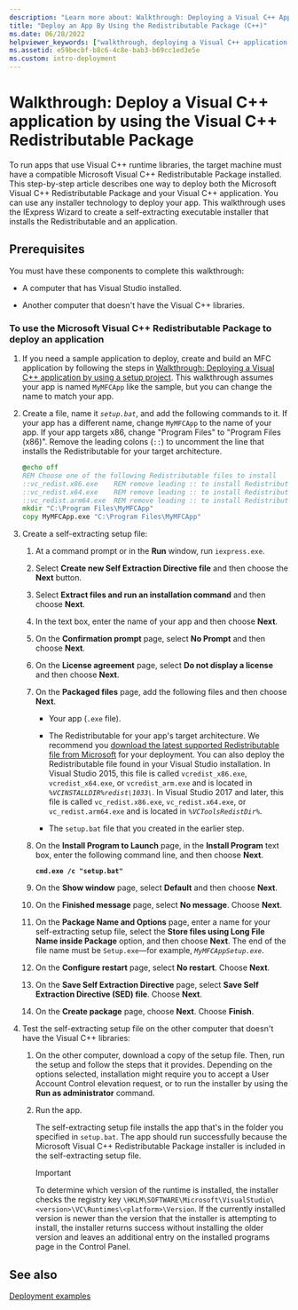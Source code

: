 ```yaml
---
description: "Learn more about: Walkthrough: Deploying a Visual C++ Application By Using the Visual C++ Redistributable Package"
title: "Deploy an App By Using the Redistributable Package (C++)"
ms.date: 06/28/2022
helpviewer_keywords: ["walkthrough, deploying a Visual C++ application by using the redistributable package"]
ms.assetid: e59becbf-b8c6-4c8e-bab3-b69cc1ed3e5e
ms.custom: intro-deployment
---
```

# Walkthrough: Deploy a Visual C++ application by using the Visual C++ Redistributable Package

To run apps that use Visual C++ runtime libraries, the target machine must have a compatible Microsoft Visual C++ Redistributable Package installed. This step-by-step article describes one way to deploy both the Microsoft Visual C++ Redistributable Package and your Visual C++ application. You can use any installer technology to deploy your app. This walkthrough uses the IExpress Wizard to create a self-extracting executable installer that installs the Redistributable and an application.

## Prerequisites

You must have these components to complete this walkthrough:

- A computer that has Visual Studio installed.

- Another computer that doesn't have the Visual C++ libraries.

### To use the Microsoft Visual C++ Redistributable Package to deploy an application

1. If you need a sample application to deploy, create and build an MFC application by following the steps in [Walkthrough: Deploying a Visual C++ application by using a setup project](walkthrough-deploying-a-visual-cpp-application-by-using-a-setup-project.md). This walkthrough assumes your app is named `MyMFCApp` like the sample, but you can change the name to match your app.

1. Create a file, name it *`setup.bat`*, and add the following commands to it. If your app has a different name, change `MyMFCApp` to the name of your app. If your app targets x86, change "Program Files" to "Program Files (x86)". Remove the leading colons (`::`) to uncomment the line that installs the Redistributable for your target architecture.

    ```cmd
    @echo off
    REM Choose one of the following Redistributable files to install
    ::vc_redist.x86.exe    REM remove leading :: to install Redistributable for x86
    ::vc_redist.x64.exe    REM remove leading :: to install Redistributable for x64
    ::vc_redist.arm64.exe  REM remove leading :: to install Redistributable for ARM64
    mkdir "C:\Program Files\MyMFCApp"
    copy MyMFCApp.exe "C:\Program Files\MyMFCApp"
    ```

1. Create a self-extracting setup file:

   1. At a command prompt or in the **Run** window, run `iexpress.exe`.

   1. Select **Create new Self Extraction Directive file** and then choose the **Next** button.

   1. Select **Extract files and run an installation command** and then choose **Next**.

   1. In the text box, enter the name of your app and then choose **Next**.

   1. On the **Confirmation prompt** page, select **No Prompt** and then choose **Next**.

   1. On the **License agreement** page, select **Do not display a license** and then choose **Next**.

   1. On the **Packaged files** page, add the following files and then choose **Next**.

      - Your app (`.exe` file).

      - The Redistributable for your app's target architecture. We recommend you [download the latest supported Redistributable file from Microsoft](latest-supported-vc-redist.md) for your deployment. You can also deploy the Redistributable file found in your Visual Studio installation. In Visual Studio 2015, this file is called `vcredist_x86.exe`, `vcredist_x64.exe`, or `vcredist_arm.exe` and is located in *`%VCINSTALLDIR%redist\1033\`*. In Visual Studio 2017 and later, this file is called `vc_redist.x86.exe`, `vc_redist.x64.exe`, or `vc_redist.arm64.exe` and is located in *`%VCToolsRedistDir%`*.

      - The `setup.bat` file that you created in the earlier step.

   1. On the **Install Program to Launch** page, in the **Install Program** text box, enter the following command line, and then choose **Next**.

      **`cmd.exe /c "setup.bat"`**

   1. On the **Show window** page, select **Default** and then choose **Next**.

   1. On the **Finished message** page, select **No message**. Choose **Next**.

   1. On the **Package Name and Options** page, enter a name for your self-extracting setup file, select the **Store files using Long File Name inside Package** option, and then choose **Next**. The end of the file name must be `Setup.exe`—for example, *`MyMFCAppSetup.exe`*.

   1. On the **Configure restart** page, select **No restart**. Choose **Next**.

   1. On the **Save Self Extraction Directive** page, select **Save Self Extraction Directive (SED) file**. Choose **Next**.

   1. On the **Create package** page, choose **Next**. Choose **Finish**.

1. Test the self-extracting setup file on the other computer that doesn't have the Visual C++ libraries:

   1. On the other computer, download a copy of the setup file. Then, run the setup and follow the steps that it provides. Depending on the options selected, installation might require you to accept a User Account Control elevation request, or to run the installer by using the **Run as administrator** command.

   1. Run the app.

      The self-extracting setup file installs the app that's in the folder you specified in `setup.bat`. The app should run successfully because the Microsoft Visual C++ Redistributable Package installer is included in the self-extracting setup file.

      > [!IMPORTANT]
      > To determine which version of the runtime is installed, the installer checks the registry key `\HKLM\SOFTWARE\Microsoft\VisualStudio\<version>\VC\Runtimes\<platform>\Version`. If the currently installed version is newer than the version that the installer is attempting to install, the installer returns success without installing the older version and leaves an additional entry on the installed programs page in the Control Panel.

## See also

[Deployment examples](deployment-examples.md)
